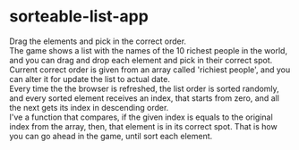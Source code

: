 # sorteable-list-app
Drag the elements and pick in the correct order. <br>
The game shows a list with the names of the 10 richest people in the world, and you can drag and drop each element and pick in their correct spot. <br>
Current correct order is given from an array called 'richiest people', and you can alter it for update the list to actual date. <br>
Every time the the browser is refreshed, the list order is sorted randomly, and every sorted element receives an index, that starts from zero, and all the next gets its index in descending order. <br>
I've a function that compares, if the given index is equals to the original index from the array, then, that element is in its correct spot. That is how you can go ahead in the game, until sort each element.
